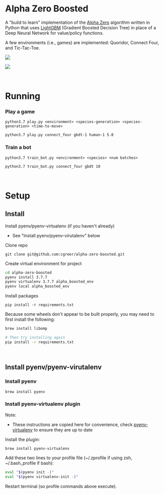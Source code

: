 
# Alpha Zero Boosted

A "build to learn" implementation of the [Alpha
Zero](https://doi.org/10.1038/nature24270) algorithm written in Python
that uses [LightGBM](https://github.com/microsoft/LightGBM) (Gradient
Boosted Decision Tree) in place of a Deep Neural Network for value/policy functions.

A few environments (i.e., games) are implemented: Quoridor, Connect
Four, and Tic-Tac-Toe.

![](https://github.com/cgreer/alpha_zero_boosted/raw/master/images/quoridor_sc.png)

![](https://github.com/cgreer/alpha_zero_boosted/raw/master/images/mcts_consideration_sc.png)

<br />


# Running

### Play a game

```python3.7 play.py <environment> <species-generation> <species-generation> <time-to-move>```

```python3.7 play.py connect_four gbdt-1 human-1 5.0```


### Train a bot

```python3.7 train_bot.py <environment> <species> <num batches>```

```python3.7 train_bot.py connect_four gbdt 10```

   
<br />

# Setup

## Install

Install pyenv/pyenv-virtualenv (if you haven't already)
- See "Install pyenv/pyenv-virutalenv" below

Clone repo

```git clone git@github.com:cgreer/alpha-zero-boosted.git```

Create virtual environment for project

```bash
cd alpha-zero-boosted
pyenv install 3.7.7
pyenv virtualenv 3.7.7 alpha_boosted_env
pyenv local alpha_boosted_env
```

Install packages

```pip install -r requirements.txt```

Because some wheels don't appear to be built properly, you may need to first install the following:

```bash
brew install libomp

# Then try installing again
pip install -r requirements.txt
```

<br />

## Install pyenv/pyenv-virutalenv
        
### Install pyenv

```brew install pyenv```


### Install pyenv-virtualenv plugin

Note:
- These instructions are copied here for convenience, check [pyenv-virtualenv](https://github.com/pyenv/pyenv-virtualenv#installing-with-homebrew-for-macos-users) to ensure they are up to date

Install the plugin:

```brew install pyenv-virtualenv```

Add these two lines to your profile file (~/.zprofile if using zsh, ~/.bash_profile if bash):

```bash
eval "$(pyenv init -)"
eval "$(pyenv virtualenv-init -)"
```

Restart terminal (so profile commands above execute).


